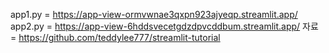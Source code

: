 app1.py   =   https://app-view-ormvwnae3qxpn923ajyeqp.streamlit.app/
app2.py   =   https://app-view-6hddsvecetgdzdpvcddbum.streamlit.app/
자료 = https://github.com/teddylee777/streamlit-tutorial
